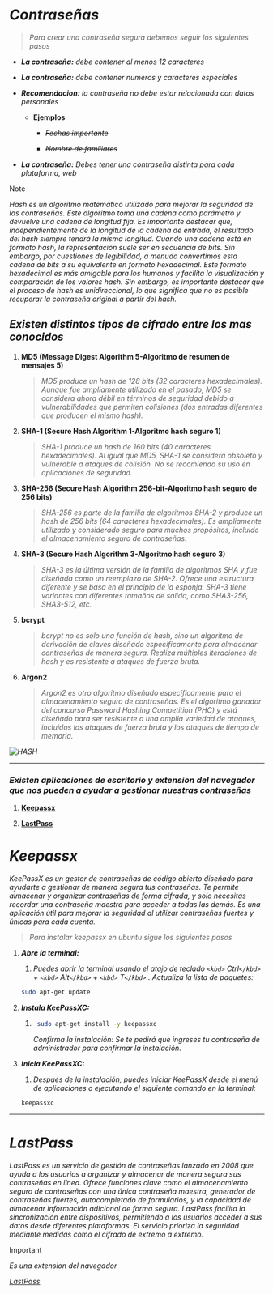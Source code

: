 <!-- Autor: Daniel Benjamin Perez Morales -->
<!-- GitHub: https://github.com/DanielPerezMoralesDev13 -->
<!-- Correo electrónico: danielperezdev@proton.me -->

# ***Contraseñas***

> *Para crear una contraseña segura debemos seguir los siguientes pasos*

* ***La contraseña:** debe contener al menos 12 caracteres*

* ***La contraseña:** debe contener numeros y caracteres especiales*

* ***Recomendacion:** la contraseña no debe estar relacionada con datos personales*
  
  * **Ejemplos**

    * *~~Fechas importante~~*

    * ~~*Nombre de familiares*~~

* ***La contraseña:** Debes tener una contraseña distinta para cada plataforma, web*

> [!NOTE]
> *Hash es un algoritmo matemático utilizado para mejorar la seguridad de las contraseñas. Este algoritmo toma una cadena como parámetro y devuelve una cadena de longitud fija. Es importante destacar que, independientemente de la longitud de la cadena de entrada, el resultado del hash siempre tendrá la misma longitud. Cuando una cadena está en formato hash, la representación suele ser en secuencia de bits. Sin embargo, por cuestiones de legibilidad, a menudo convertimos esta cadena de bits a su equivalente en formato hexadecimal. Este formato hexadecimal es más amigable para los humanos y facilita la visualización y comparación de los valores hash. Sin embargo, es importante destacar que el proceso de hash es unidireccional, lo que significa que no es posible recuperar la contraseña original a partir del hash.*

## ***Existen distintos tipos de cifrado entre los mas conocidos***

1. **MD5 (Message Digest Algorithm 5-Algoritmo de resumen de mensajes 5)**

    > *MD5 produce un hash de 128 bits (32 caracteres hexadecimales). Aunque fue ampliamente utilizado en el pasado, MD5 se considera ahora débil en términos de seguridad debido a vulnerabilidades que permiten colisiones (dos entradas diferentes que producen el mismo hash).*

2. **SHA-1 (Secure Hash Algorithm 1-Algoritmo hash seguro 1)**
    > *SHA-1 produce un hash de 160 bits (40 caracteres hexadecimales). Al igual que MD5, SHA-1 se considera obsoleto y vulnerable a ataques de colisión. No se recomienda su uso en aplicaciones de seguridad.*

3. **SHA-256 (Secure Hash Algorithm 256-bit-Algoritmo hash seguro de 256 bits)**

    > *SHA-256 es parte de la familia de algoritmos SHA-2 y produce un hash de 256 bits (64 caracteres hexadecimales). Es ampliamente utilizado y considerado seguro para muchos propósitos, incluido el almacenamiento seguro de contraseñas.*

4. **SHA-3 (Secure Hash Algorithm 3-Algoritmo hash seguro 3)**

    > *SHA-3 es la última versión de la familia de algoritmos SHA y fue diseñada como un reemplazo de SHA-2. Ofrece una estructura diferente y se basa en el principio de la esponja. SHA-3 tiene variantes con diferentes tamaños de salida, como SHA3-256, SHA3-512, etc.*

5. **bcrypt**

    > *bcrypt no es solo una función de hash, sino un algoritmo de derivación de claves diseñado específicamente para almacenar contraseñas de manera segura. Realiza múltiples iteraciones de hash y es resistente a ataques de fuerza bruta.*

6. **Argon2**

    > *Argon2 es otro algoritmo diseñado específicamente para el almacenamiento seguro de contraseñas. Es el algoritmo ganador del concurso Password Hashing Competition (PHC) y está diseñado para ser resistente a una amplia variedad de ataques, incluidos los ataques de fuerza bruta y los ataques de tiempo de memoria.*

*![HASH](https://external-content.duckduckgo.com/iu/?u=https%3A%2F%2Fwww.ionos.mx%2Fdigitalguide%2Ffileadmin%2FDigitalGuide%2FSchaubilder%2Fesquema-de-la-funcion-hash.png&f=1&nofb=1&ipt=46f2ea3475dc080d4bbed64f0ff98411cad30729187f1b4cfeae157f6bed7196&ipo=images "https://external-content.duckduckgo.com/iu/?u=https%3A%2F%2Fwww.ionos.mx%2Fdigitalguide%2Ffileadmin%2FDigitalGuide%2FSchaubilder%2Fesquema-de-la-funcion-hash.png&f=1&nofb=1&ipt=46f2ea3475dc080d4bbed64f0ff98411cad30729187f1b4cfeae157f6bed7196&ipo=images")*

---

### *Existen aplicaciones de escritorio y extension del navegador que nos pueden a ayudar a gestionar nuestras contraseñas*

1. [**Keepassx**](#keepassx)

2. [**LastPass**](#lastpass)

# ***Keepassx***

*KeePassX es un gestor de contraseñas de código abierto diseñado para ayudarte a gestionar de manera segura tus contraseñas. Te permite almacenar y organizar contraseñas de forma cifrada, y solo necesitas recordar una contraseña maestra para acceder a todas las demás. Es una aplicación útil para mejorar la seguridad al utilizar contraseñas fuertes y únicas para cada cuenta.*

> *Para instalar keepassx en ubuntu sigue los siguientes pasos*

1. ***Abre la terminal:***

   1. *Puedes abrir la terminal usando el atajo de teclado `<kbd>` Ctrl`</kbd>`  + `<kbd>` Alt`</kbd>`  + `<kbd>` T`</kbd>` . Actualiza la lista de paquetes:*

   ```bash
   sudo apt-get update
   ```

2. ***Instala KeePassXC:***

    1. ```bash
        sudo apt-get install -y keepassxc
        ```

        *Confirma la instalación: Se te pedirá que ingreses tu contraseña de administrador para confirmar la instalación.*

3. ***Inicia KeePassXC:***

    1. *Después de la instalación, puedes iniciar KeePassX desde el menú de aplicaciones o ejecutando el siguiente comando en la terminal:*

    ```bash
    keepassxc
    ```

---

# ***LastPass***

*LastPass es un servicio de gestión de contraseñas lanzado en 2008 que ayuda a los usuarios a organizar y almacenar de manera segura sus contraseñas en línea. Ofrece funciones clave como el almacenamiento seguro de contraseñas con una única contraseña maestra, generador de contraseñas fuertes, autocompletado de formularios, y la capacidad de almacenar información adicional de forma segura. LastPass facilita la sincronización entre dispositivos, permitiendo a los usuarios acceder a sus datos desde diferentes plataformas. El servicio prioriza la seguridad mediante medidas como el cifrado de extremo a extremo.*

> [!IMPORTANT]
> *Es una extension del navegador*

*[LastPass](https://my.lastpass.com/create_account.php?fromloginpage=1 "https://my.lastpass.com/create_account.php?fromloginpage=1")*

